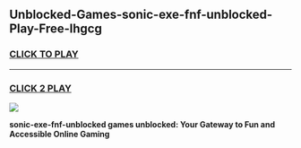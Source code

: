 
## Unblocked-Games-sonic-exe-fnf-unblocked-Play-Free-lhgcg
<h3>
<a href="https://premium76.site?title=sonic-exe-fnf-unblocked&ref=12A">CLICK TO PLAY</a></h3>
<hr>

<h3>
<a href="https://premium76.site?title=sonic-exe-fnf-unblocked&ref=12A">CLICK 2 PLAY</a>
  
</h3>

<a href="https://premium76.site?title=sonic-exe-fnf-unblocked&ref=12A"><img src="https://clearcache.store/games.png"></a>


**sonic-exe-fnf-unblocked games unblocked: Your Gateway to Fun and Accessible Online Gaming**
